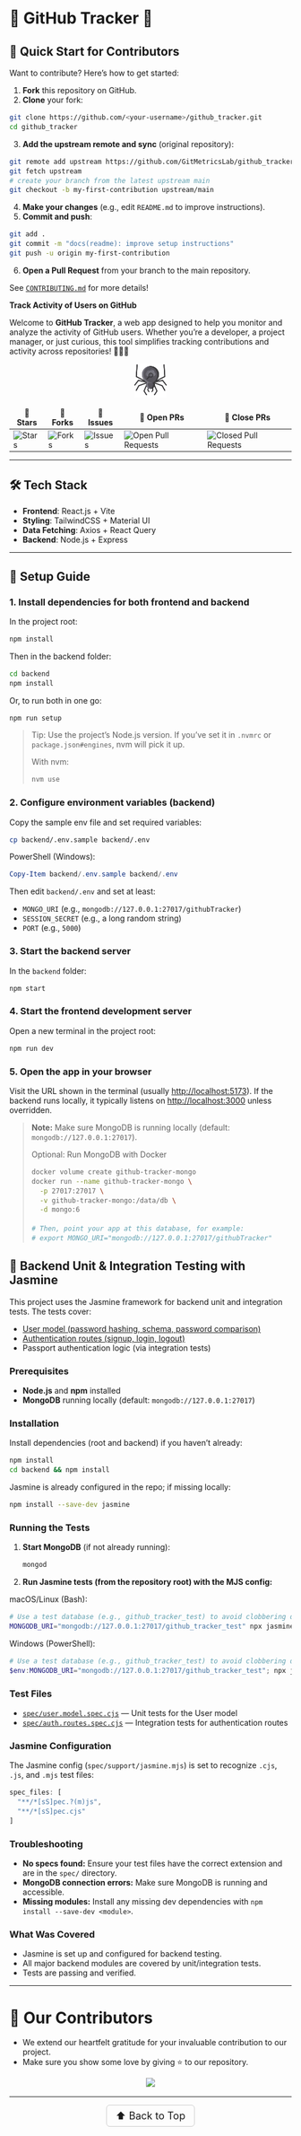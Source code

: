 # 🌟 **GitHub Tracker** 🌟
<!-- top -->

## 🚩 Quick Start for Contributors

Want to contribute? Here’s how to get started:

1. **Fork** this repository on GitHub.
2. **Clone** your fork:
  ```bash
  git clone https://github.com/<your-username>/github_tracker.git
  cd github_tracker
  ```
3. **Add the upstream remote and sync** (original repository):
  ```bash
  git remote add upstream https://github.com/GitMetricsLab/github_tracker.git
  git fetch upstream
  # create your branch from the latest upstream main
  git checkout -b my-first-contribution upstream/main
  ```
4. **Make your changes** (e.g., edit `README.md` to improve instructions).
5. **Commit and push**:
  ```bash
  git add .
  git commit -m "docs(readme): improve setup instructions"
  git push -u origin my-first-contribution
  ```
6. **Open a Pull Request** from your branch to the main repository.

See [`CONTRIBUTING.md`](CONTRIBUTING.md) for more details!


**Track Activity of Users on GitHub**

Welcome to **GitHub Tracker**, a web app designed to help you monitor and analyze the activity of GitHub users. Whether you’re a developer, a project manager, or just curious, this tool simplifies tracking contributions and activity across repositories! 🚀👩‍💻

<p align="center">
  <img src="public/crl.png" height="60px" alt="github-tracker">
</p>
<table align="center">
    <thead align="center">
        <tr border: 2px;>
            <td><b>🌟 Stars</b></td>
            <td><b>🍴 Forks</b></td>
            <td><b>🐛 Issues</b></td>
            <td><b>🔔 Open PRs</b></td>
            <td><b>🔕 Close PRs</b></td>
        </tr>
     </thead>
    <tbody>
      <tr>
          <td><img alt="Stars" src="https://img.shields.io/github/stars/mehul-m-prajapati/github_tracker?style=flat&logo=github"/></td>
          <td><img alt="Forks" src="https://img.shields.io/github/forks/mehul-m-prajapati/github_tracker?style=flat&logo=github"/></td>
          <td><img alt="Issues" src="https://img.shields.io/github/issues/mehul-m-prajapati/github_tracker?style=flat&logo=github"/></td>
          <td><img alt="Open Pull Requests" src="https://img.shields.io/github/issues-pr/mehul-m-prajapati/github_tracker?style=flat&logo=github"/></td>
          <td><img alt="Closed Pull Requests" src="https://img.shields.io/github/issues-pr-closed/mehul-m-prajapati/github_tracker?style=flat&color=critical&logo=github"/></td>
      </tr>
    </tbody>
</table>

---

## 🛠️ Tech Stack

- **Frontend**: React.js + Vite
- **Styling**: TailwindCSS + Material UI
- **Data Fetching**: Axios + React Query
- **Backend**: Node.js + Express

---

## 🚀 Setup Guide

### 1. Install dependencies for both frontend and backend

In the project root:
```bash
npm install
```
Then in the backend folder:
```bash
cd backend
npm install
```
Or, to run both in one go:
```bash
npm run setup
```
> Tip: Use the project’s Node.js version. If you’ve set it in `.nvmrc` or `package.json#engines`, nvm will pick it up.
>
> With nvm:
> ```bash
> nvm use
> ```

### 2. Configure environment variables (backend)
Copy the sample env file and set required variables:
```bash
cp backend/.env.sample backend/.env
```
PowerShell (Windows):
```powershell
Copy-Item backend/.env.sample backend/.env
```
Then edit `backend/.env` and set at least:
- `MONGO_URI` (e.g., `mongodb://127.0.0.1:27017/githubTracker`)
- `SESSION_SECRET` (e.g., a long random string)
- `PORT` (e.g., `5000`)

### 3. Start the backend server
In the `backend` folder:
```bash
npm start
```

### 4. Start the frontend development server
Open a new terminal in the project root:
```bash
npm run dev
```

### 5. Open the app in your browser
Visit the URL shown in the terminal (usually <http://localhost:5173>).
If the backend runs locally, it typically listens on <http://localhost:3000> unless overridden.

> **Note:** Make sure MongoDB is running locally (default: `mongodb://127.0.0.1:27017`).
>
> Optional: Run MongoDB with Docker
> ```bash
> docker volume create github-tracker-mongo
> docker run --name github-tracker-mongo \
>   -p 27017:27017 \
>   -v github-tracker-mongo:/data/db \
>   -d mongo:6
>
> # Then, point your app at this database, for example:
> # export MONGO_URI="mongodb://127.0.0.1:27017/githubTracker"
> ```

## 🧪 Backend Unit & Integration Testing with Jasmine

This project uses the Jasmine framework for backend unit and integration tests. The tests cover:
- [User model (password hashing, schema, password comparison)](spec/user.model.spec.cjs)
- [Authentication routes (signup, login, logout)](spec/auth.routes.spec.cjs)
- Passport authentication logic (via integration tests)

### Prerequisites
- **Node.js** and **npm** installed
- **MongoDB** running locally (default: `mongodb://127.0.0.1:27017`)

### Installation
Install dependencies (root and backend) if you haven’t already:
```bash
npm install
cd backend && npm install
```
Jasmine is already configured in the repo; if missing locally:
```bash
npm install --save-dev jasmine
```

### Running the Tests
1. **Start MongoDB** (if not already running):
   ```sh
   mongod
   ```
2. **Run Jasmine tests (from the repository root) with the MJS config:**

  macOS/Linux (Bash):
  ```bash
  # Use a test database (e.g., github_tracker_test) to avoid clobbering dev data
  MONGODB_URI="mongodb://127.0.0.1:27017/github_tracker_test" npx jasmine --config=spec/support/jasmine.mjs
  ```

  Windows (PowerShell):
  ```powershell
  # Use a test database (e.g., github_tracker_test) to avoid clobbering dev data
  $env:MONGODB_URI="mongodb://127.0.0.1:27017/github_tracker_test"; npx jasmine --config=spec/support/jasmine.mjs
  ```

### Test Files
- [`spec/user.model.spec.cjs`](spec/user.model.spec.cjs) — Unit tests for the User model
- [`spec/auth.routes.spec.cjs`](spec/auth.routes.spec.cjs) — Integration tests for authentication routes

### Jasmine Configuration
The Jasmine config (`spec/support/jasmine.mjs`) is set to recognize `.cjs`, `.js`, and `.mjs` test files:
```js
spec_files: [
  "**/*[sS]pec.?(m)js",
  "**/*[sS]pec.cjs"
]
```

### Troubleshooting
- **No specs found:** Ensure your test files have the correct extension and are in the `spec/` directory.
- **MongoDB connection errors:** Make sure MongoDB is running and accessible.
- **Missing modules:** Install any missing dev dependencies with `npm install --save-dev <module>`.

### What Was Covered
- Jasmine is set up and configured for backend testing.
- All major backend modules are covered by unit/integration tests.
- Tests are passing and verified.

---

# 👀 Our Contributors

- We extend our heartfelt gratitude for your invaluable contribution to our project.
- Make sure you show some love by giving ⭐ to our repository.

<div align="center">
  <a href="https://github.com/mehul-m-prajapati/github_tracker">
    <img src="https://contrib.rocks/image?repo=GitMetricsLab/github_tracker&&max=1000" />
  </a>
</div>



---

<p align="center">
  <a href="#top" style="font-size: 18px; padding: 8px 16px; display: inline-block; border: 1px solid #ccc; border-radius: 6px; text-decoration: none;">
    ⬆️ Back to Top
  </a>
</p>
